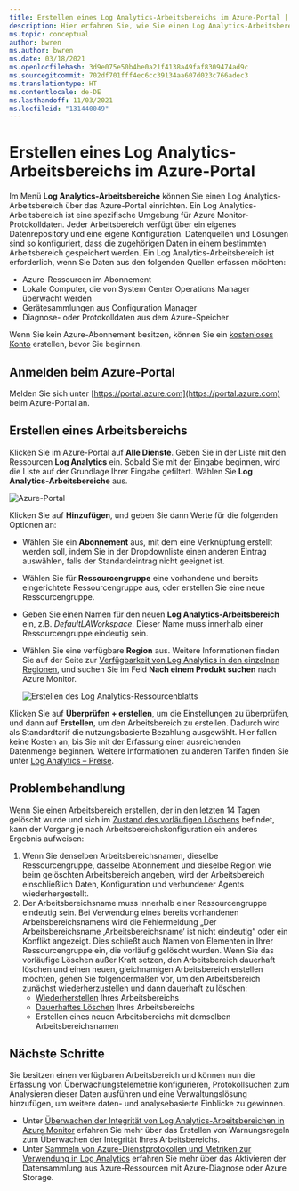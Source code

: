 ```yaml
---
title: Erstellen eines Log Analytics-Arbeitsbereichs im Azure-Portal | Microsoft-Dokumentation
description: Hier erfahren Sie, wie Sie einen Log Analytics-Arbeitsbereich erstellen, um Verwaltungslösungen und die Datensammlung in Ihren cloudbasierten und lokalen Umgebungen im Azure-Portal zu aktivieren.
ms.topic: conceptual
author: bwren
ms.author: bwren
ms.date: 03/18/2021
ms.openlocfilehash: 3d9e075e50b4be0a21f4138a49faf8309474ad9c
ms.sourcegitcommit: 702df701fff4ec6cc39134aa607d023c766adec3
ms.translationtype: HT
ms.contentlocale: de-DE
ms.lasthandoff: 11/03/2021
ms.locfileid: "131440049"
---
```

# <a name="create-a-log-analytics-workspace-in-the-azure-portal"></a>Erstellen eines Log Analytics-Arbeitsbereichs im Azure-Portal
Im Menü **Log Analytics-Arbeitsbereiche** können Sie einen Log Analytics-Arbeitsbereich über das Azure-Portal einrichten. Ein Log Analytics-Arbeitsbereich ist eine spezifische Umgebung für Azure Monitor-Protokolldaten. Jeder Arbeitsbereich verfügt über ein eigenes Datenrepository und eine eigene Konfiguration. Datenquellen und Lösungen sind so konfiguriert, dass die zugehörigen Daten in einem bestimmten Arbeitsbereich gespeichert werden. Ein Log Analytics-Arbeitsbereich ist erforderlich, wenn Sie Daten aus den folgenden Quellen erfassen möchten:

* Azure-Ressourcen im Abonnement
* Lokale Computer, die von System Center Operations Manager überwacht werden
* Gerätesammlungen aus Configuration Manager 
* Diagnose- oder Protokolldaten aus dem Azure-Speicher

Wenn Sie kein Azure-Abonnement besitzen, können Sie ein [kostenloses Konto](https://azure.microsoft.com/free/?WT.mc_id=A261C142F) erstellen, bevor Sie beginnen.

## <a name="sign-in-to-azure-portal"></a>Anmelden beim Azure-Portal
Melden Sie sich unter [https://portal.azure.com](https://portal.azure.com) beim Azure-Portal an. 

## <a name="create-a-workspace"></a>Erstellen eines Arbeitsbereichs
Klicken Sie im Azure-Portal auf **Alle Dienste**. Geben Sie in der Liste mit den Ressourcen **Log Analytics** ein. Sobald Sie mit der Eingabe beginnen, wird die Liste auf der Grundlage Ihrer Eingabe gefiltert. Wählen Sie **Log Analytics-Arbeitsbereiche** aus.

![Azure-Portal](media/quick-create-workspace/azure-portal-01.png)
  
Klicken Sie auf **Hinzufügen**, und geben Sie dann Werte für die folgenden Optionen an:

   * Wählen Sie ein **Abonnement** aus, mit dem eine Verknüpfung erstellt werden soll, indem Sie in der Dropdownliste einen anderen Eintrag auswählen, falls der Standardeintrag nicht geeignet ist.
   * Wählen Sie für **Ressourcengruppe** eine vorhandene und bereits eingerichtete Ressourcengruppe aus, oder erstellen Sie eine neue Ressourcengruppe.  
   * Geben Sie einen Namen für den neuen **Log Analytics-Arbeitsbereich** ein, z.B. *DefaultLAWorkspace*. Dieser Name muss innerhalb einer Ressourcengruppe eindeutig sein.
   * Wählen Sie eine verfügbare **Region** aus.  Weitere Informationen finden Sie auf der Seite zur [Verfügbarkeit von Log Analytics in den einzelnen Regionen](https://azure.microsoft.com/regions/services/), und suchen Sie im Feld **Nach einem Produkt suchen** nach Azure Monitor.  


        ![Erstellen des Log Analytics-Ressourcenblatts](media/quick-create-workspace/create-workspace.png)  


Klicken Sie auf **Überprüfen + erstellen**, um die Einstellungen zu überprüfen, und dann auf **Erstellen**, um den Arbeitsbereich zu erstellen. Dadurch wird als Standardtarif die nutzungsbasierte Bezahlung ausgewählt. Hier fallen keine Kosten an, bis Sie mit der Erfassung einer ausreichenden Datenmenge beginnen. Weitere Informationen zu anderen Tarifen finden Sie unter [Log Analytics – Preise](https://azure.microsoft.com/pricing/details/log-analytics/).



## <a name="troubleshooting"></a>Problembehandlung
Wenn Sie einen Arbeitsbereich erstellen, der in den letzten 14 Tagen gelöscht wurde und sich im [Zustand des vorläufigen Löschens](../logs/delete-workspace.md#soft-delete-behavior) befindet, kann der Vorgang je nach Arbeitsbereichskonfiguration ein anderes Ergebnis aufweisen:
1. Wenn Sie denselben Arbeitsbereichsnamen, dieselbe Ressourcengruppe, dasselbe Abonnement und dieselbe Region wie beim gelöschten Arbeitsbereich angeben, wird der Arbeitsbereich einschließlich Daten, Konfiguration und verbundener Agents wiederhergestellt.
2. Der Arbeitsbereichsname muss innerhalb einer Ressourcengruppe eindeutig sein. Bei Verwendung eines bereits vorhandenen Arbeitsbereichsnamens wird die Fehlermeldung „Der Arbeitsbereichsname ‚Arbeitsbereichsname‘ ist nicht eindeutig“ oder ein Konflikt angezeigt. Dies schließt auch Namen von Elementen in Ihrer Ressourcengruppe ein, die vorläufig gelöscht wurden. Wenn Sie das vorläufige Löschen außer Kraft setzen, den Arbeitsbereich dauerhaft löschen und einen neuen, gleichnamigen Arbeitsbereich erstellen möchten, gehen Sie folgendermaßen vor, um den Arbeitsbereich zunächst wiederherzustellen und dann dauerhaft zu löschen:
   - [Wiederherstellen](../logs/delete-workspace.md#recover-workspace) Ihres Arbeitsbereichs
   - [Dauerhaftes Löschen](../logs/delete-workspace.md#permanent-workspace-delete) Ihres Arbeitsbereichs
   - Erstellen eines neuen Arbeitsbereichs mit demselben Arbeitsbereichsnamen

## <a name="next-steps"></a>Nächste Schritte
Sie besitzen einen verfügbaren Arbeitsbereich und können nun die Erfassung von Überwachungstelemetrie konfigurieren, Protokollsuchen zum Analysieren dieser Daten ausführen und eine Verwaltungslösung hinzufügen, um weitere daten- und analysebasierte Einblicke zu gewinnen. 

* Unter [Überwachen der Integrität von Log Analytics-Arbeitsbereichen in Azure Monitor](../logs/monitor-workspace.md) erfahren Sie mehr über das Erstellen von Warnungsregeln zum Überwachen der Integrität Ihres Arbeitsbereichs. 
* Unter [Sammeln von Azure-Dienstprotokollen und Metriken zur Verwendung in Log Analytics](../essentials/resource-logs.md#send-to-log-analytics-workspace) erfahren Sie mehr über das Aktivieren der Datensammlung aus Azure-Ressourcen mit Azure-Diagnose oder Azure Storage.
